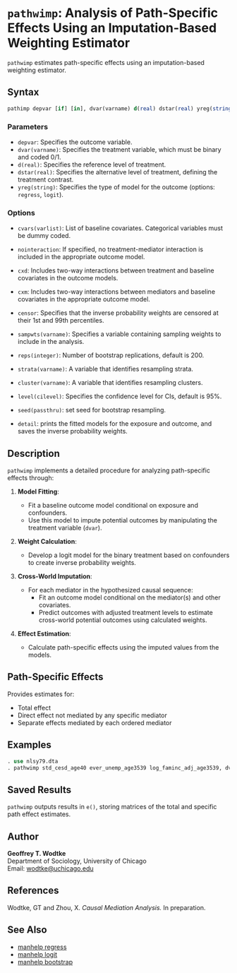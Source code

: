 # `pathwimp`: Analysis of Path-Specific Effects Using an Imputation-Based Weighting Estimator

`pathwimp` estimates path-specific effects using an imputation-based weighting estimator.

## Syntax

```stata
pathimp depvar [if] [in], dvar(varname) d(real) dstar(real) yreg(string) [options]
```

### Parameters

- `depvar`: Specifies the outcome variable.
- `dvar(varname)`: Specifies the treatment variable, which must be binary and coded 0/1.
- `d(real)`: Specifies the reference level of treatment.
- `dstar(real)`: Specifies the alternative level of treatment, defining the treatment contrast.
- `yreg(string)`: Specifies the type of model for the outcome (options: `regress`, `logit`).

### Options

- `cvars(varlist)`: List of baseline covariates. Categorical variables must be dummy coded.
- `nointeraction`: If specified, no treatment-mediator interaction is included in the appropriate outcome model.
- `cxd`: Includes two-way interactions between treatment and baseline covariates in the outcome models.
- `cxm`: Includes two-way interactions between mediators and baseline covariates in the appropriate outcome model.
- `censor`: Specifies that the inverse probability weights are censored at their 1st and 99th percentiles.
- `sampwts(varname)`: Specifies a variable containing sampling weights to include in the analysis.

- `reps(integer)`: Number of bootstrap replications, default is 200.
- `strata(varname)`: A variable that identifies resampling strata.
- `cluster(varname)`: A variable that identifies resampling clusters.
- `level(cilevel)`: Specifies the confidence level for CIs, default is 95%.
- `seed(passthru)`: set seed for bootstrap resampling.
- `detail`: prints the fitted models for the exposure and outcome, and saves the inverse probability weights.

## Description

`pathwimp` implements a detailed procedure for analyzing path-specific effects through:

1. **Model Fitting**:
   - Fit a baseline outcome model conditional on exposure and confounders.
   - Use this model to impute potential outcomes by manipulating the treatment variable (`dvar`).

2. **Weight Calculation**:
   - Develop a logit model for the binary treatment based on confounders to create inverse probability weights.

3. **Cross-World Imputation**:
   - For each mediator in the hypothesized causal sequence:
     - Fit an outcome model conditional on the mediator(s) and other covariates.
     - Predict outcomes with adjusted treatment levels to estimate cross-world potential outcomes using calculated weights.

4. **Effect Estimation**:
   - Calculate path-specific effects using the imputed values from the models.

## Path-Specific Effects

Provides estimates for:
- Total effect
- Direct effect not mediated by any specific mediator
- Separate effects mediated by each ordered mediator

## Examples

```stata
. use nlsy79.dta
. pathwimp std_cesd_age40 ever_unemp_age3539 log_faminc_adj_age3539, dvar(att22) cvars(female black hispan paredu parprof parinc_prank famsize afqt3) d(1) dstar(0) yreg(regress) reps(1000)
```

## Saved Results

`pathwimp` outputs results in `e()`, storing matrices of the total and specific path effect estimates.

## Author

**Geoffrey T. Wodtke**  
Department of Sociology, University of Chicago  
Email: [wodtke@uchicago.edu](mailto:wodtke@uchicago.edu)

## References

Wodtke, GT and Zhou, X. *Causal Mediation Analysis.* In preparation.

## See Also

- [manhelp regress](#)
- [manhelp logit](#)
- [manhelp bootstrap](#)
